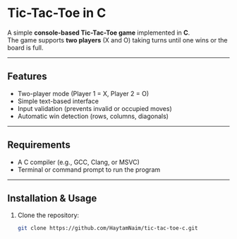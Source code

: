 # Tic-Tac-Toe in C

A simple **console-based Tic-Tac-Toe game** implemented in **C**.  
The game supports **two players** (X and O) taking turns until one wins or the board is full.  

---

## Features
- Two-player mode (Player 1 = X, Player 2 = O)
- Simple text-based interface
- Input validation (prevents invalid or occupied moves)
- Automatic win detection (rows, columns, diagonals)

---

## Requirements
- A C compiler (e.g., GCC, Clang, or MSVC)
- Terminal or command prompt to run the program

---

## Installation & Usage

1. Clone the repository:
   ```bash
   git clone https://github.com/HaytamNaim/tic-tac-toe-c.git
